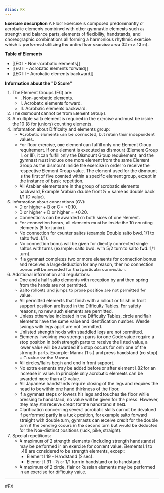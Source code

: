 ```yaml
---
Alias: FX
---
```

**Exercise description**
A Floor Exercise is composed predominantly of acrobatic elements combined with other gymnastic elements such as strength and balance parts, elements of flexibility, handstands, and choreographic combinations all forming a harmonious rhythmic exercise which is performed utilizing the entire floor exercise area (12 m x 12 m).

**Table of Elements**
- [[EG I - Non-acrobatic elements]]
- [[EG II - Acrobatic elements forward]]
- [[EG III - Acrobatic elements backward]]

**Information about the "D Score"**
1. The Element Groups (EG) are:
	- I. Non-acrobatic elements.
	- II. Acrobatic elements forward.
	- III. Acrobatic elements backward.
2. The dismount cannot be from Element Group I.
3. A multiple salto element is required in the exercise and must be inside the 10 (8 for juniors) counting elements.
4. Information about Difficulty and elements group:
	- Acrobatic elements can be connected, but retain their independent values.
	- For floor exercise, one element can fulfill only one Element Group requirement. If one element is executed as dismount (Element Group II, or III), it can fulfill only the Dismount Group requirement, and the gymnast must include one more element from the same Element Group as the dismount inside the exercise in order to receive the respective Element Group value. The element used for the dismount is the first of five counted within a specific element group, except in the instance of basic repetition.
	- All Arabian elements are in the group of acrobatic elements backward, Example Arabian double front 1⁄2 = same as double back 1/1 (D value).
5. Information about connections (CV):
	- D or higher + B or C = +0.10.
	- D or higher + D or higher = +0.20.
	- Connections can be awarded on both sides of one element.  
	- For connection bonus, all elements must be inside the 10 counting elements (8 for junior).  
	- No connection for counter saltos (example Double salto bwd. 1/1 to salto fwd. 1/1).
	- No connection bonus will be given for directly connected single saltos with turns (example: salto bwd. with 5/2 turn to salto fwd. 1/1 turn).
	- If a gymnast completes two or more elements for connection bonus and receives a large deduction for any reason, then no connection bonus will be awarded for that particular connection.
6. Additional information and regulations:
	- One and a half salto elements with reception by and then spring from the hands are not permitted.
	- Salto rollouts and jumps to prone position are not permitted for value.
	- All permitted elements that finish with a rollout or finish in front support position are listed in the Difficulty Tables. For safety reasons, no new such elements are permitted.
	- Unless otherwise indicated in the Difficulty Tables, circle and flair elements have the same value and identification number. Wende swings with legs apart are not permitted.
	- Unlisted strength holds with straddled legs are not permitted.
	- Elements involving two strength parts for one Code value require a stop position in both strength parts to receive the listed value, a lower value will be awarded if a stop occurs for only one of the strength parts. Example: Manna (1 s.) and press handstand (no stop) = C value for the Manna.
	- All circles/flairs begin and end in front support.
	- No extra elements may be added before or after element I.82 for an increase in value. In principle only acrobatic elements can be awarded more than a D value.
	- All Japanese handstands require closing of the legs and requires the head to be within one hand thickness of the floor.
	- If a gymnast steps or lowers his legs and touches the floor while pressing to handstand, no value will be given for the press. However, they may still receive credit for the handstand if held.
	- Clarification concerning several acrobatic skills cannot be devalued if performed partly in a tuck position, for example salto forward straight with double turn, gymnasts can receive credit for the double turn if the bending occurs in the second turn but would be deducted for the Non-distinct positions (tuck, pike, straight).
7. Special repetitions:
	- A maximum of 2 strength elements (including strength handstands) may be performed in an exercise for content value. Elements I.1 to I.48 are considered to be strength elements, except:
		- Element I.19 - Handstand (2 sec).
		- Element I.31 - 1⁄2 or 1/1 turn in handstand or to handstand.
	- A maximum of 2 circle, flair or Russian elements may be performed in an exercise for difficulty value.
___
#FX
